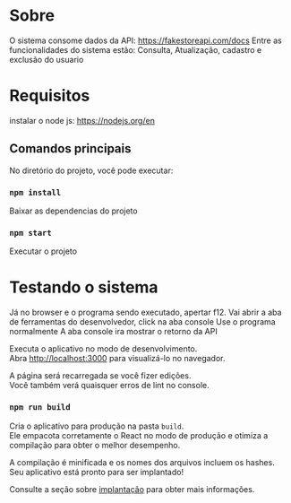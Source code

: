 # Sobre

O sistema consome dados da API:  https://fakestoreapi.com/docs
 Entre as funcionalidades do sistema estão: Consulta, Atualização, cadastro e exclusão do usuario 

# Requisitos

instalar o node js: https://nodejs.org/en 

## Comandos principais

No diretório do projeto, você pode executar:

### `npm install`

Baixar as dependencias do projeto

### `npm start`

Executar o projeto

# Testando o sistema

Já no browser e o programa sendo executado, apertar f12.
Vai abrir a aba de ferramentas do desenvolvedor, click na aba console
Use o programa normalmente
A aba console ira mostrar o retorno da API

Executa o aplicativo no modo de desenvolvimento.\
Abra [http://localhost:3000](http://localhost:3000) para visualizá-lo no navegador.

A página será recarregada se você fizer edições.\
Você também verá quaisquer erros de lint no console.

### `npm run build`

Cria o aplicativo para produção na pasta `build`.\
Ele empacota corretamente o React no modo de produção e otimiza a compilação para obter o melhor desempenho.

A compilação é minificada e os nomes dos arquivos incluem os hashes.\
Seu aplicativo está pronto para ser implantado!

Consulte a seção sobre [implantação](https://facebook.github.io/create-react-app/docs/deployment) para obter mais informações.
